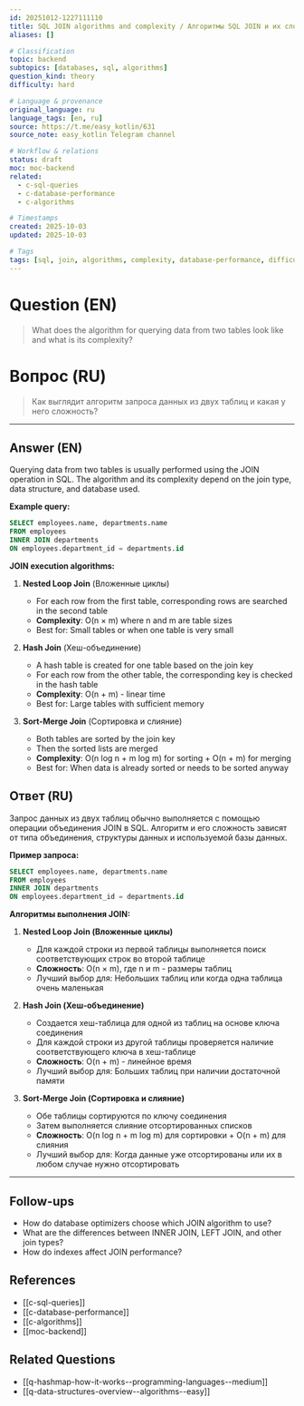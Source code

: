 ```yaml
---
id: 20251012-1227111110
title: SQL JOIN algorithms and complexity / Алгоритмы SQL JOIN и их сложность
aliases: []

# Classification
topic: backend
subtopics: [databases, sql, algorithms]
question_kind: theory
difficulty: hard

# Language & provenance
original_language: ru
language_tags: [en, ru]
source: https://t.me/easy_kotlin/631
source_note: easy_kotlin Telegram channel

# Workflow & relations
status: draft
moc: moc-backend
related:
  - c-sql-queries
  - c-database-performance
  - c-algorithms

# Timestamps
created: 2025-10-03
updated: 2025-10-03

# Tags
tags: [sql, join, algorithms, complexity, database-performance, difficulty/hard, easy_kotlin, lang/ru, backend]
---
```

# Question (EN)
> What does the algorithm for querying data from two tables look like and what is its complexity?
# Вопрос (RU)
> Как выглядит алгоритм запроса данных из двух таблиц и какая у него сложность?

---

## Answer (EN)

Querying data from two tables is usually performed using the JOIN operation in SQL. The algorithm and its complexity depend on the join type, data structure, and database used.

**Example query:**
```sql
SELECT employees.name, departments.name
FROM employees
INNER JOIN departments
ON employees.department_id = departments.id
```

**JOIN execution algorithms:**

1. **Nested Loop Join** (Вложенные циклы)
   - For each row from the first table, corresponding rows are searched in the second table
   - **Complexity**: O(n × m) where n and m are table sizes
   - Best for: Small tables or when one table is very small

2. **Hash Join** (Хеш-объединение)
   - A hash table is created for one table based on the join key
   - For each row from the other table, the corresponding key is checked in the hash table
   - **Complexity**: O(n + m) - linear time
   - Best for: Large tables with sufficient memory

3. **Sort-Merge Join** (Сортировка и слияние)
   - Both tables are sorted by the join key
   - Then the sorted lists are merged
   - **Complexity**: O(n log n + m log m) for sorting + O(n + m) for merging
   - Best for: When data is already sorted or needs to be sorted anyway

## Ответ (RU)

Запрос данных из двух таблиц обычно выполняется с помощью операции объединения JOIN в SQL. Алгоритм и его сложность зависят от типа объединения, структуры данных и используемой базы данных.

**Пример запроса:**
```sql
SELECT employees.name, departments.name
FROM employees
INNER JOIN departments
ON employees.department_id = departments.id
```

**Алгоритмы выполнения JOIN:**

1. **Nested Loop Join (Вложенные циклы)**
   - Для каждой строки из первой таблицы выполняется поиск соответствующих строк во второй таблице
   - **Сложность**: O(n × m), где n и m - размеры таблиц
   - Лучший выбор для: Небольших таблиц или когда одна таблица очень маленькая

2. **Hash Join (Хеш-объединение)**
   - Создается хеш-таблица для одной из таблиц на основе ключа соединения
   - Для каждой строки из другой таблицы проверяется наличие соответствующего ключа в хеш-таблице
   - **Сложность**: O(n + m) - линейное время
   - Лучший выбор для: Больших таблиц при наличии достаточной памяти

3. **Sort-Merge Join (Сортировка и слияние)**
   - Обе таблицы сортируются по ключу соединения
   - Затем выполняется слияние отсортированных списков
   - **Сложность**: O(n log n + m log m) для сортировки + O(n + m) для слияния
   - Лучший выбор для: Когда данные уже отсортированы или их в любом случае нужно отсортировать

---

## Follow-ups
- How do database optimizers choose which JOIN algorithm to use?
- What are the differences between INNER JOIN, LEFT JOIN, and other join types?
- How do indexes affect JOIN performance?

## References
- [[c-sql-queries]]
- [[c-database-performance]]
- [[c-algorithms]]
- [[moc-backend]]

## Related Questions
- [[q-hashmap-how-it-works--programming-languages--medium]]
- [[q-data-structures-overview--algorithms--easy]]
